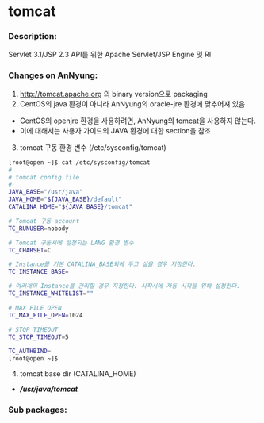 # tomcat

### Description:
Servlet 3.1/JSP 2.3 API를 위한 Apache Servlet/JSP Engine 및 RI

### Changes on AnNyung:
1. http://tomcat.apache.org 의 binary version으로 packaging
2. CentOS의 java 환경이 아니라 AnNyung의 oracle-jre 환경에 맞추어져 있음
 * CentOS의 openjre 환경을 사용하려면, AnNyung의 tomcat을 사용하지 않는다.
 * 이에 대해서는 사용자 가이드의 JAVA 환경에 대한 section을 참조
3. tomcat 구동 환경 변수 (/etc/sysconfig/tomcat)
  ```bash
  [root@open ~]$ cat /etc/sysconfig/tomcat
  #
  # tomcat config file
  #
  JAVA_BASE="/usr/java"
  JAVA_HOME="${JAVA_BASE}/default"
  CATALINA_HOME="${JAVA_BASE}/tomcat"

  # Tomcat 구동 account
  TC_RUNUSER=nobody

  # Tomcat 구동시에 설정되는 LANG 환경 변수
  TC_CHARSET=C

  # Instance를 기본 CATALINA_BASE외에 두고 싶을 경우 지정한다.
  TC_INSTANCE_BASE=

  # 여러개의 Instance를 관리할 경우 지정한다. 시작시에 자동 시작을 위해 설정한다.
  TC_INSTANCE_WHITELIST=""

  # MAX FILE OPEN
  TC_MAX_FILE_OPEN=1024

  # STOP TIMEOUT
  TC_STOP_TIMEOUT=5

  TC_AUTHBIND=
  [root@open ~]$
  ```
4. tomcat base dir (CATALINA_HOME)
 * **_/usr/java/tomcat_**

### Sub packages:
